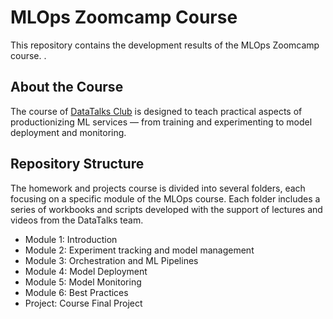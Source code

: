 # MLOps Zoomcamp Course

This repository contains the development results of the MLOps Zoomcamp course. .

## About the Course

The course of [DataTalks Club](https://github.com/DataTalksClub/mlops-zoomcamp/tree/main) is designed to teach practical aspects of productionizing ML services — from training and experimenting to model deployment and monitoring.

## Repository Structure

The homework and projects course is divided into several folders, each focusing on a specific module of the MLOps course. Each folder includes a series of workbooks and scripts developed with the support of lectures and videos from the DataTalks team.

- Module 1: Introduction
- Module 2: Experiment tracking and model management
- Module 3: Orchestration and ML Pipelines
- Module 4: Model Deployment
- Module 5: Model Monitoring
- Module 6: Best Practices
- Project: Course Final Project
